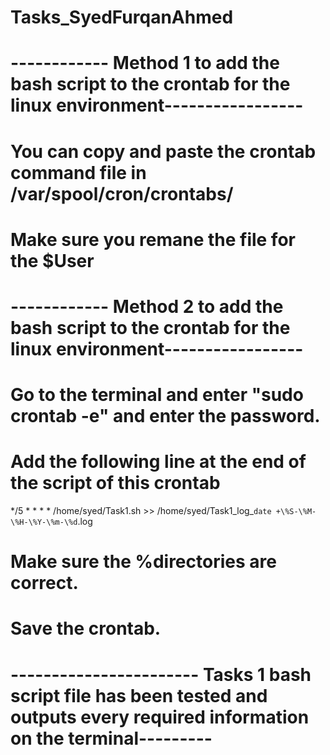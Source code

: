 # Tasks_SyedFurqanAhmed

# ------------ Method 1 to add the bash script to the crontab for the linux environment-----------------

# You can copy and paste the crontab command file in /var/spool/cron/crontabs/

# Make sure you remane the file for the $User 


# ------------ Method 2 to add the bash script to the crontab for the linux environment-----------------

# Go to the terminal and enter "sudo crontab -e" and enter the password. 

# Add the following line at the end of the script of this crontab

*/5 * * * * /home/syed/Task1.sh >> /home/syed/Task1_log_`date +\%S-\%M-\%H-\%Y-\%m-\%d`.log

# Make sure the %directories are correct. 

# Save the crontab. 

# ----------------------- Tasks 1 bash script file has been tested and outputs every required information on the terminal---------


